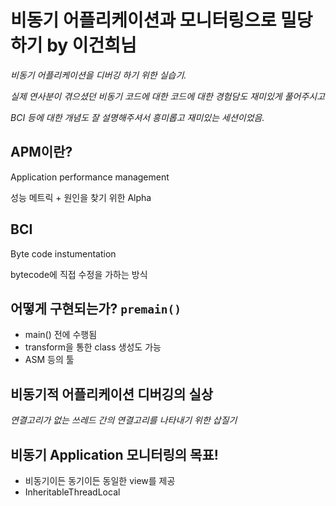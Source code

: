 # **비동기 어플리케이션과 모니터링으로 밀당하기** by **이건희**님
*비동기 어플리케이션을 디버깅 하기 위한 실습기.*

*실제 연사분이 겪으셨던 비동기 코드에 대한 코드에 대한 경험담도 재미있게 풀어주시고*

*BCI 등에 대한 개념도 잘 설명해주셔서 흥미롭고 재미있는 세션이었음.*

## APM이란?
Application performance management

성능 메트릭 + 원인을 찾기 위한 Alpha

## BCI
Byte code instumentation

bytecode에 직접 수정을 가하는 방식

## 어떻게 구현되는가? `premain()`
- main() 전에 수행됨
- transform을 통한 class 생성도 가능
- ASM 등의 툴

## 비동기적 어플리케이션 디버깅의 실상
*연결고리가 없는 쓰레드 간의 연결고리를 나타내기 위한 삽질기*

## 비동기 Application 모니터링의 목표!
- 비동기이든 동기이든 동일한 view를 제공
- InheritableThreadLocal